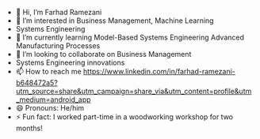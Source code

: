 - 👋 Hi, I’m Farhad Ramezani 
- 👀 I’m interested in Business Management, Machine Learning
- Systems Engineering
- 🌱 I’m currently learning Model-Based Systems Engineering
Advanced Manufacturing Processes
- 💞️ I’m looking to collaborate on Business Management
-  Systems Engineering innovations
- 📫 How to reach me https://www.linkedin.com/in/farhad-ramezani-b648472a5?utm_source=share&utm_campaign=share_via&utm_content=profile&utm_medium=android_app
- 😄 Pronouns: He/him
- ⚡ Fun fact: I worked part-time in a woodworking workshop for two months!

<!--
Farhadbergman/Farhadbergman is a ✨ special ✨ repository because its `README.md` (this file) appears on your GitHub profile.
You can click the Preview link to take a look at your changes.
--->
